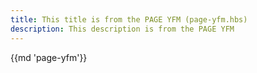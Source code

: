 ```yaml
---
title: This title is from the PAGE YFM (page-yfm.hbs)
description: This description is from the PAGE YFM
---
```

{{md 'page-yfm'}}